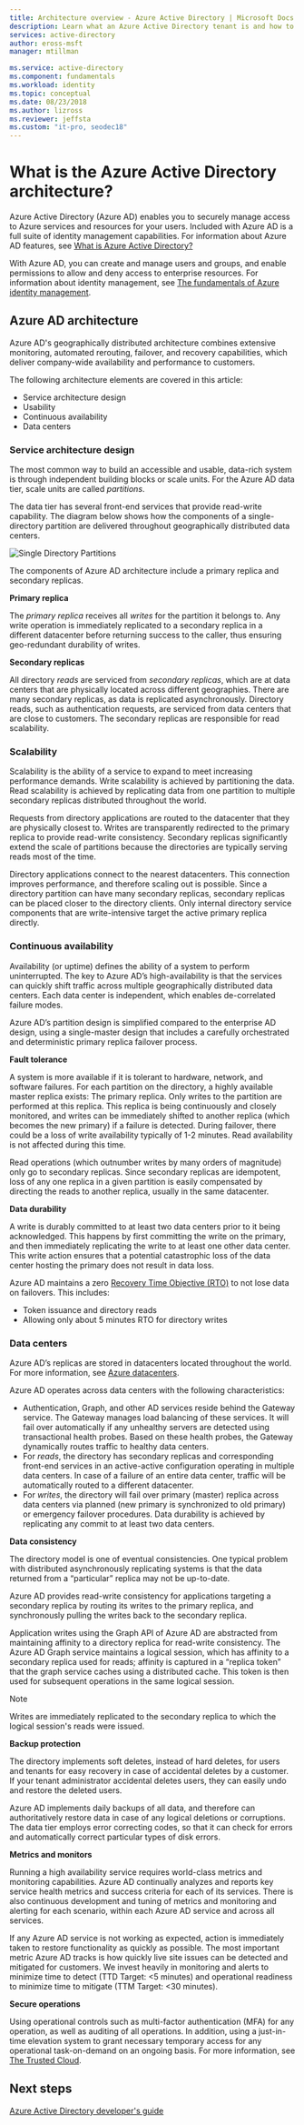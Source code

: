 ```yaml
---
title: Architecture overview - Azure Active Directory | Microsoft Docs
description: Learn what an Azure Active Directory tenant is and how to manage Azure using Azure Active Directory.
services: active-directory
author: eross-msft
manager: mtillman

ms.service: active-directory
ms.component: fundamentals
ms.workload: identity
ms.topic: conceptual
ms.date: 08/23/2018
ms.author: lizross
ms.reviewer: jeffsta
ms.custom: "it-pro, seodec18"
---
```


# What is the Azure Active Directory architecture?
Azure Active Directory (Azure AD) enables you to securely manage access to Azure services and resources for your users. Included with Azure AD is a full suite of identity management capabilities. For information about Azure AD features, see [What is Azure Active Directory?](active-directory-whatis.md)

With Azure AD, you can create and manage users and groups, and enable permissions to allow and deny access to enterprise resources. For information about identity management, see [The fundamentals of Azure identity management](active-directory-whatis.md).

## Azure AD architecture
Azure AD's geographically distributed architecture combines extensive monitoring, automated rerouting, failover, and recovery capabilities, which deliver company-wide availability and performance to customers.

The following architecture elements are covered in this article:
 *	Service architecture design
 *	Usability 
 *	Continuous availability
 *	Data centers

### Service architecture design
The most common way to build an accessible and usable, data-rich system is through independent building blocks or scale units. For the Azure AD data tier, scale units are called *partitions*. 

The data tier has several front-end services that provide read-write capability. The diagram below shows how the components of a single-directory partition are delivered throughout geographically distributed data centers. 

  ![Single Directory Partitions](./media/active-directory-architecture/active-directory-architecture.png)

The components of Azure AD architecture include a primary replica and secondary replicas.

**Primary replica**

The *primary replica* receives all *writes* for the partition it belongs to. Any write operation is immediately replicated to a secondary replica in a different datacenter before returning success to the caller, thus ensuring geo-redundant durability of writes.

**Secondary replicas**

All directory *reads* are serviced from *secondary replicas*, which are at data centers that are physically located across different geographies. There are many secondary replicas, as data is replicated asynchronously. Directory reads, such as authentication requests, are serviced from data centers that are close to customers. The secondary replicas are responsible for read scalability.

### Scalability

Scalability is the ability of a service to expand to meet increasing performance demands. Write scalability is achieved by partitioning the data. Read scalability is achieved by replicating data from one partition to multiple secondary replicas distributed throughout the world.

Requests from directory applications are routed to the datacenter that they are physically closest to. Writes are transparently redirected to the primary replica to provide read-write consistency. Secondary replicas significantly extend the scale of partitions because the directories are typically serving reads most of the time.

Directory applications connect to the nearest datacenters. This connection improves performance, and therefore scaling out is possible. Since a directory partition can have many secondary replicas, secondary replicas can be placed closer to the directory clients. Only internal directory service components that are write-intensive target the active primary replica directly.

### Continuous availability

Availability (or uptime) defines the ability of a system to perform uninterrupted. The key to Azure AD’s high-availability is that the services can quickly shift traffic across multiple geographically distributed data centers. Each data center is independent, which enables de-correlated failure modes.

Azure AD’s partition design is simplified compared to the enterprise AD design, using a single-master design that includes a carefully orchestrated and deterministic primary replica failover process.

**Fault tolerance**

A system is more available if it is tolerant to hardware, network, and software failures. For each partition on the directory, a highly available master replica exists: The primary replica. Only writes to the partition are performed at this replica. This replica is being continuously and closely monitored, and writes can be immediately shifted to another replica (which becomes the new primary) if a failure is detected. During failover, there could be a loss of write availability typically of 1-2 minutes. Read availability is not affected during this time.

Read operations (which outnumber writes by many orders of magnitude) only go to secondary replicas. Since secondary replicas are idempotent, loss of any one replica in a given partition is easily compensated by directing the reads to another replica, usually in the same datacenter.

**Data durability**

A write is durably committed to at least two data centers prior to it being acknowledged. This happens by first committing the write on the primary, and then immediately replicating the write to at least one other data center. This write action ensures that a potential catastrophic loss of the data center hosting the primary does not result in data loss.

Azure AD maintains a zero [Recovery Time Objective (RTO)](https://en.wikipedia.org/wiki/Recovery_time_objective) to not lose data on failovers. This includes:
-  Token issuance and directory reads
-  Allowing only about 5 minutes RTO for directory writes

### Data centers

Azure AD’s replicas are stored in datacenters located throughout the world. For more information, see [Azure datacenters](https://azure.microsoft.com/overview/datacenters).

Azure AD operates across data centers with the following characteristics:

 * Authentication, Graph, and other AD services reside behind the Gateway service. The Gateway manages load balancing of these services. It will fail over automatically if any unhealthy servers are detected using transactional health probes. Based on these health probes, the Gateway dynamically routes traffic to healthy data centers.
 * For *reads*, the directory has secondary replicas and corresponding front-end services in an active-active configuration operating in multiple data centers. In case of a failure of an entire data center, traffic will be automatically routed to a different datacenter.
 *	For *writes*, the directory will fail over primary (master) replica across data centers via planned (new primary is synchronized to old primary) or emergency failover procedures. Data durability is achieved by replicating any commit to at least two data centers.

**Data consistency**

The directory model is one of eventual consistencies. One typical problem with distributed asynchronously replicating systems is that the data returned from a “particular” replica may not be up-to-date. 

Azure AD provides read-write consistency for applications targeting a secondary replica by routing its writes to the primary replica, and synchronously pulling the writes back to the secondary replica.

Application writes using the Graph API of Azure AD are abstracted from maintaining affinity to a directory replica for read-write consistency. The Azure AD Graph service maintains a logical session, which has affinity to a secondary replica used for reads; affinity is captured in a “replica token” that the graph service caches using a distributed cache. This token is then used for subsequent operations in the same logical session. 

 >[!NOTE]
 >Writes are immediately replicated to the secondary replica to which the logical session's reads were issued.
 >

**Backup protection**

The directory implements soft deletes, instead of hard deletes, for users and tenants for easy recovery in case of accidental deletes by a customer. If your tenant administrator accidental deletes users, they can easily undo and restore the deleted users. 

Azure AD implements daily backups of all data, and therefore can authoritatively restore data in case of any logical deletions or corruptions. The data tier employs error correcting codes, so that it can check for errors and automatically correct particular types of disk errors.

**Metrics and monitors**

Running a high availability service requires world-class metrics and monitoring capabilities. Azure AD continually analyzes and reports key service health metrics and success criteria for each of its services. There is also continuous development and tuning of metrics and monitoring and alerting for each scenario, within each Azure AD service and across all services.

If any Azure AD service is not working as expected, action is immediately taken to restore functionality as quickly as possible. The most important metric Azure AD tracks is how quickly live site issues can be detected and mitigated for customers. We invest heavily in monitoring and alerts to minimize time to detect (TTD Target: <5 minutes) and operational readiness to minimize time to mitigate (TTM Target: <30 minutes).

**Secure operations**

Using operational controls such as multi-factor authentication (MFA) for any operation, as well as auditing of all operations. In addition, using a just-in-time elevation system to grant necessary temporary access for any operational task-on-demand on an ongoing basis. For more information, see [The Trusted Cloud](https://azure.microsoft.com/support/trust-center).

## Next steps
[Azure Active Directory developer's guide](https://docs.microsoft.com/azure/active-directory/develop/active-directory-developers-guide)

